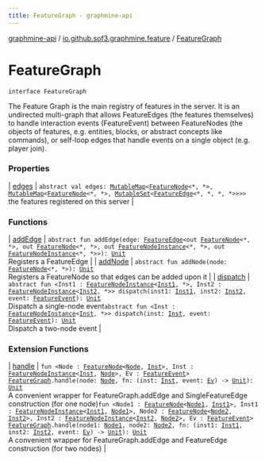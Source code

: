```yaml
---
title: FeatureGraph - graphmine-api
---
```


[graphmine-api](../../index.html) / [io.github.sof3.graphmine.feature](../index.html) / [FeatureGraph](./index.html)

# FeatureGraph

`interface FeatureGraph`

The Feature Graph is the main registry of features in the server. It is an undirected multi-graph that allows
FeatureEdges (the features themselves) to handle interaction events (FeatureEvent) between FeatureNodes (the objects
of features, e.g. entities, blocks, or abstract concepts like commands), or self-loop edges that handle events on
a single object (e.g. player join).

### Properties

| [edges](edges.html) | `abstract val edges: `[`MutableMap`](https://kotlinlang.org/api/latest/jvm/stdlib/kotlin.collections/-mutable-map/index.html)`<`[`FeatureNode`](../-feature-node.html)`<*, *>, `[`MutableMap`](https://kotlinlang.org/api/latest/jvm/stdlib/kotlin.collections/-mutable-map/index.html)`<`[`FeatureNode`](../-feature-node.html)`<*, *>, `[`MutableSet`](https://kotlinlang.org/api/latest/jvm/stdlib/kotlin.collections/-mutable-set/index.html)`<`[`FeatureEdge`](../-feature-edge/index.html)`<*, *, *, *>>>>`<br>the features registered on this server |

### Functions

| [addEdge](add-edge.html) | `abstract fun addEdge(edge: `[`FeatureEdge`](../-feature-edge/index.html)`<out `[`FeatureNode`](../-feature-node.html)`<*, *>, out `[`FeatureNode`](../-feature-node.html)`<*, *>, out `[`FeatureNodeInstance`](../-feature-node-instance/index.html)`<*, *>, out `[`FeatureNodeInstance`](../-feature-node-instance/index.html)`<*, *>>): `[`Unit`](https://kotlinlang.org/api/latest/jvm/stdlib/kotlin/-unit/index.html)<br>Registers a FeatureEdge |
| [addNode](add-node.html) | `abstract fun addNode(node: `[`FeatureNode`](../-feature-node.html)`<*, *>): `[`Unit`](https://kotlinlang.org/api/latest/jvm/stdlib/kotlin/-unit/index.html)<br>Registers a FeatureNode so that edges can be added upon it |
| [dispatch](dispatch.html) | `abstract fun <Inst1 : `[`FeatureNodeInstance`](../-feature-node-instance/index.html)`<`[`Inst1`](dispatch.html#Inst1)`, *>, Inst2 : `[`FeatureNodeInstance`](../-feature-node-instance/index.html)`<`[`Inst2`](dispatch.html#Inst2)`, *>> dispatch(inst1: `[`Inst1`](dispatch.html#Inst1)`, inst2: `[`Inst2`](dispatch.html#Inst2)`, event: `[`FeatureEvent`](../-feature-event.html)`): `[`Unit`](https://kotlinlang.org/api/latest/jvm/stdlib/kotlin/-unit/index.html)<br>Dispatch a single-node event`abstract fun <Inst : `[`FeatureNodeInstance`](../-feature-node-instance/index.html)`<`[`Inst`](dispatch.html#Inst)`, *>> dispatch(inst: `[`Inst`](dispatch.html#Inst)`, event: `[`FeatureEvent`](../-feature-event.html)`): `[`Unit`](https://kotlinlang.org/api/latest/jvm/stdlib/kotlin/-unit/index.html)<br>Dispatch a two-node event |

### Extension Functions

| [handle](../handle.html) | `fun <Node : `[`FeatureNode`](../-feature-node.html)`<`[`Node`](../handle.html#Node)`, `[`Inst`](../handle.html#Inst)`>, Inst : `[`FeatureNodeInstance`](../-feature-node-instance/index.html)`<`[`Inst`](../handle.html#Inst)`, `[`Node`](../handle.html#Node)`>, Ev : `[`FeatureEvent`](../-feature-event.html)`> `[`FeatureGraph`](./index.html)`.handle(node: `[`Node`](../handle.html#Node)`, fn: (inst: `[`Inst`](../handle.html#Inst)`, event: `[`Ev`](../handle.html#Ev)`) -> `[`Unit`](https://kotlinlang.org/api/latest/jvm/stdlib/kotlin/-unit/index.html)`): `[`Unit`](https://kotlinlang.org/api/latest/jvm/stdlib/kotlin/-unit/index.html)<br>A convenient wrapper for FeatureGraph.addEdge and SingleFeatureEdge construction (for one node)`fun <Node1 : `[`FeatureNode`](../-feature-node.html)`<`[`Node1`](../handle.html#Node1)`, `[`Inst1`](../handle.html#Inst1)`>, Inst1 : `[`FeatureNodeInstance`](../-feature-node-instance/index.html)`<`[`Inst1`](../handle.html#Inst1)`, `[`Node1`](../handle.html#Node1)`>, Node2 : `[`FeatureNode`](../-feature-node.html)`<`[`Node2`](../handle.html#Node2)`, `[`Inst2`](../handle.html#Inst2)`>, Inst2 : `[`FeatureNodeInstance`](../-feature-node-instance/index.html)`<`[`Inst2`](../handle.html#Inst2)`, `[`Node2`](../handle.html#Node2)`>, Ev : `[`FeatureEvent`](../-feature-event.html)`> `[`FeatureGraph`](./index.html)`.handle(node1: `[`Node1`](../handle.html#Node1)`, node2: `[`Node2`](../handle.html#Node2)`, fn: (inst1: `[`Inst1`](../handle.html#Inst1)`, inst2: `[`Inst2`](../handle.html#Inst2)`, event: `[`Ev`](../handle.html#Ev)`) -> `[`Unit`](https://kotlinlang.org/api/latest/jvm/stdlib/kotlin/-unit/index.html)`): `[`Unit`](https://kotlinlang.org/api/latest/jvm/stdlib/kotlin/-unit/index.html)<br>A convenient wrapper for FeatureGraph.addEdge and FeatureEdge construction (for two nodes) |

